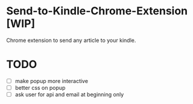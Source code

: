 # Send-to-Kindle-Chrome-Extension [WIP]

Chrome extension to send any article to your kindle.

# TODO
- [ ] make popup more interactive
- [ ] better css on popup
- [ ] ask user for api and email at beginning only